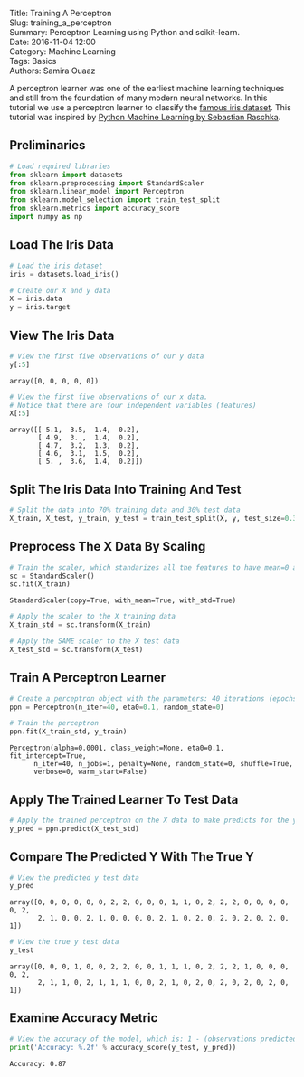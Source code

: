 Title: Training A Perceptron  
Slug: training_a_perceptron  
Summary: Perceptron Learning using Python and scikit-learn.  
Date: 2016-11-04 12:00  
Category: Machine Learning  
Tags: Basics  
Authors: Samira Ouaaz

A perceptron learner was one of the earliest machine learning techniques and still from the foundation of many modern neural networks. In this tutorial we use a perceptron learner to classify the [famous iris dataset](https://en.wikipedia.org/wiki/Iris_flower_data_set). This tutorial was inspired by [Python Machine Learning by Sebastian Raschka](http://amzn.to/2iyMbpA).

## Preliminaries


```python
# Load required libraries
from sklearn import datasets
from sklearn.preprocessing import StandardScaler
from sklearn.linear_model import Perceptron
from sklearn.model_selection import train_test_split
from sklearn.metrics import accuracy_score
import numpy as np
```

## Load The Iris Data


```python
# Load the iris dataset
iris = datasets.load_iris()

# Create our X and y data
X = iris.data
y = iris.target
```

## View The Iris Data


```python
# View the first five observations of our y data
y[:5]
```




    array([0, 0, 0, 0, 0])




```python
# View the first five observations of our x data.
# Notice that there are four independent variables (features)
X[:5]
```




    array([[ 5.1,  3.5,  1.4,  0.2],
           [ 4.9,  3. ,  1.4,  0.2],
           [ 4.7,  3.2,  1.3,  0.2],
           [ 4.6,  3.1,  1.5,  0.2],
           [ 5. ,  3.6,  1.4,  0.2]])



## Split The Iris Data Into Training And Test


```python
# Split the data into 70% training data and 30% test data
X_train, X_test, y_train, y_test = train_test_split(X, y, test_size=0.3)
```

## Preprocess The X Data By Scaling


```python
# Train the scaler, which standarizes all the features to have mean=0 and unit variance
sc = StandardScaler()
sc.fit(X_train)
```




    StandardScaler(copy=True, with_mean=True, with_std=True)




```python
# Apply the scaler to the X training data
X_train_std = sc.transform(X_train)

# Apply the SAME scaler to the X test data
X_test_std = sc.transform(X_test)
```

## Train A Perceptron Learner


```python
# Create a perceptron object with the parameters: 40 iterations (epochs) over the data, and a learning rate of 0.1
ppn = Perceptron(n_iter=40, eta0=0.1, random_state=0)

# Train the perceptron
ppn.fit(X_train_std, y_train)
```




    Perceptron(alpha=0.0001, class_weight=None, eta0=0.1, fit_intercept=True,
          n_iter=40, n_jobs=1, penalty=None, random_state=0, shuffle=True,
          verbose=0, warm_start=False)



## Apply The Trained Learner To Test Data


```python
# Apply the trained perceptron on the X data to make predicts for the y test data
y_pred = ppn.predict(X_test_std)
```

## Compare The Predicted Y With The True Y


```python
# View the predicted y test data
y_pred
```




    array([0, 0, 0, 0, 0, 0, 2, 2, 0, 0, 0, 1, 1, 0, 2, 2, 2, 0, 0, 0, 0, 0, 2,
           2, 1, 0, 0, 2, 1, 0, 0, 0, 0, 2, 1, 0, 2, 0, 2, 0, 2, 0, 2, 0, 1])




```python
# View the true y test data
y_test
```




    array([0, 0, 0, 1, 0, 0, 2, 2, 0, 0, 1, 1, 1, 0, 2, 2, 2, 1, 0, 0, 0, 0, 2,
           2, 1, 1, 0, 2, 1, 1, 1, 0, 0, 2, 1, 0, 2, 0, 2, 0, 2, 0, 2, 0, 1])



## Examine Accuracy Metric


```python
# View the accuracy of the model, which is: 1 - (observations predicted wrong / total observations)
print('Accuracy: %.2f' % accuracy_score(y_test, y_pred))
```

    Accuracy: 0.87
